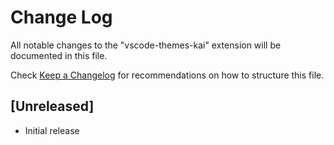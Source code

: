 # Change Log

All notable changes to the "vscode-themes-kai" extension will be documented in this file.

Check [Keep a Changelog](http://keepachangelog.com/) for recommendations on how to structure this file.

## [Unreleased]

- Initial release
